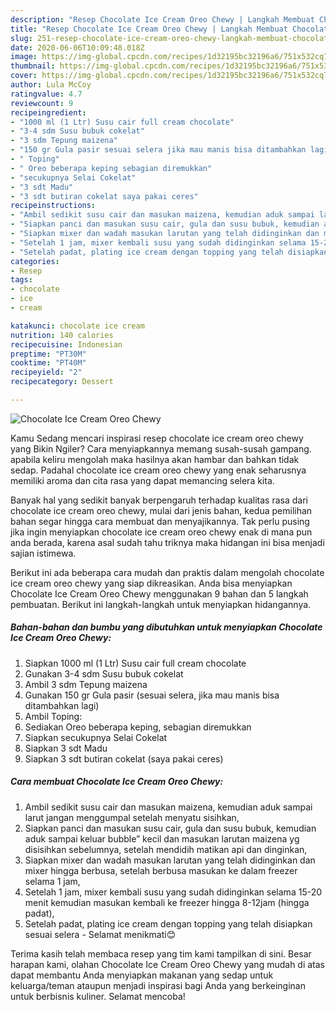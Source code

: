 ```yaml
---
description: "Resep Chocolate Ice Cream Oreo Chewy | Langkah Membuat Chocolate Ice Cream Oreo Chewy Yang Sempurna"
title: "Resep Chocolate Ice Cream Oreo Chewy | Langkah Membuat Chocolate Ice Cream Oreo Chewy Yang Sempurna"
slug: 251-resep-chocolate-ice-cream-oreo-chewy-langkah-membuat-chocolate-ice-cream-oreo-chewy-yang-sempurna
date: 2020-06-06T10:09:48.018Z
image: https://img-global.cpcdn.com/recipes/1d32195bc32196a6/751x532cq70/chocolate-ice-cream-oreo-chewy-foto-resep-utama.jpg
thumbnail: https://img-global.cpcdn.com/recipes/1d32195bc32196a6/751x532cq70/chocolate-ice-cream-oreo-chewy-foto-resep-utama.jpg
cover: https://img-global.cpcdn.com/recipes/1d32195bc32196a6/751x532cq70/chocolate-ice-cream-oreo-chewy-foto-resep-utama.jpg
author: Lula McCoy
ratingvalue: 4.7
reviewcount: 9
recipeingredient:
- "1000 ml (1 Ltr) Susu cair full cream chocolate"
- "3-4 sdm Susu bubuk cokelat"
- "3 sdm Tepung maizena"
- "150 gr Gula pasir sesuai selera jika mau manis bisa ditambahkan lagi"
- " Toping"
- " Oreo beberapa keping sebagian diremukkan"
- "secukupnya Selai Cokelat"
- "3 sdt Madu"
- "3 sdt butiran cokelat saya pakai ceres"
recipeinstructions:
- "Ambil sedikit susu cair dan masukan maizena, kemudian aduk sampai larut jangan menggumpal setelah menyatu sisihkan,"
- "Siapkan panci dan masukan susu cair, gula dan susu bubuk, kemudian aduk sampai keluar bubble” kecil dan masukan larutan maizena yg disisihkan sebelumnya, setelah mendidih matikan api dan dinginkan,"
- "Siapkan mixer dan wadah masukan larutan yang telah didinginkan dan mixer hingga berbusa, setelah berbusa masukan ke dalam freezer selama 1 jam,"
- "Setelah 1 jam, mixer kembali susu yang sudah didinginkan selama 15-20 menit kemudian masukan kembali ke freezer hingga 8-12jam (hingga padat),"
- "Setelah padat, plating ice cream dengan topping yang telah disiapkan sesuai selera Selamat menikmati😊"
categories:
- Resep
tags:
- chocolate
- ice
- cream

katakunci: chocolate ice cream 
nutrition: 140 calories
recipecuisine: Indonesian
preptime: "PT30M"
cooktime: "PT40M"
recipeyield: "2"
recipecategory: Dessert

---
```



![Chocolate Ice Cream Oreo Chewy](https://img-global.cpcdn.com/recipes/1d32195bc32196a6/751x532cq70/chocolate-ice-cream-oreo-chewy-foto-resep-utama.jpg)

Kamu Sedang mencari inspirasi resep chocolate ice cream oreo chewy yang Bikin Ngiler? Cara menyiapkannya memang susah-susah gampang. apabila keliru mengolah maka hasilnya akan hambar dan bahkan tidak sedap. Padahal chocolate ice cream oreo chewy yang enak seharusnya memiliki aroma dan cita rasa yang dapat memancing selera kita.



Banyak hal yang sedikit banyak berpengaruh terhadap kualitas rasa dari chocolate ice cream oreo chewy, mulai dari jenis bahan, kedua pemilihan bahan segar hingga cara membuat dan menyajikannya. Tak perlu pusing jika ingin menyiapkan chocolate ice cream oreo chewy enak di mana pun anda berada, karena asal sudah tahu triknya maka hidangan ini bisa menjadi sajian istimewa.


Berikut ini ada beberapa cara mudah dan praktis dalam mengolah chocolate ice cream oreo chewy yang siap dikreasikan. Anda bisa menyiapkan Chocolate Ice Cream Oreo Chewy menggunakan 9 bahan dan 5 langkah pembuatan. Berikut ini langkah-langkah untuk menyiapkan hidangannya.

<!--inarticleads1-->

##### Bahan-bahan dan bumbu yang dibutuhkan untuk menyiapkan Chocolate Ice Cream Oreo Chewy:

1. Siapkan 1000 ml (1 Ltr) Susu cair full cream chocolate
1. Gunakan 3-4 sdm Susu bubuk cokelat
1. Ambil 3 sdm Tepung maizena
1. Gunakan 150 gr Gula pasir (sesuai selera, jika mau manis bisa ditambahkan lagi)
1. Ambil  Toping:
1. Sediakan  Oreo beberapa keping, sebagian diremukkan
1. Siapkan secukupnya Selai Cokelat
1. Siapkan 3 sdt Madu
1. Siapkan 3 sdt butiran cokelat (saya pakai ceres)




<!--inarticleads2-->

##### Cara membuat Chocolate Ice Cream Oreo Chewy:

1. Ambil sedikit susu cair dan masukan maizena, kemudian aduk sampai larut jangan menggumpal setelah menyatu sisihkan,
1. Siapkan panci dan masukan susu cair, gula dan susu bubuk, kemudian aduk sampai keluar bubble” kecil dan masukan larutan maizena yg disisihkan sebelumnya, setelah mendidih matikan api dan dinginkan,
1. Siapkan mixer dan wadah masukan larutan yang telah didinginkan dan mixer hingga berbusa, setelah berbusa masukan ke dalam freezer selama 1 jam,
1. Setelah 1 jam, mixer kembali susu yang sudah didinginkan selama 15-20 menit kemudian masukan kembali ke freezer hingga 8-12jam (hingga padat),
1. Setelah padat, plating ice cream dengan topping yang telah disiapkan sesuai selera - Selamat menikmati😊




Terima kasih telah membaca resep yang tim kami tampilkan di sini. Besar harapan kami, olahan Chocolate Ice Cream Oreo Chewy yang mudah di atas dapat membantu Anda menyiapkan makanan yang sedap untuk keluarga/teman ataupun menjadi inspirasi bagi Anda yang berkeinginan untuk berbisnis kuliner. Selamat mencoba!
